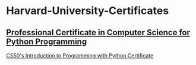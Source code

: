 # Harvard-University-Certificates

## [Professional Certificate in Computer Science for Python Programming]( https://github.com/PeJiR/Harvard-University-Certificates/tree/main/Professional%20Certificate%20in_Computer%20Science%20for%20Python%20Programming/CS50-s-Introduction-to-Programming-with-Python)
[CS50's Introduction to Programming with Python Certificate](https://github.com/PeJiR/Harvard-University-Certificates/blob/db6312ca071f31bc0cad541c015c372a71312aec/Professional%20Certificate%20in_Computer%20Science%20for%20Python%20Programming/CS50-s-Introduction-to-Programming-with-Python/CS50P-A4.png)
